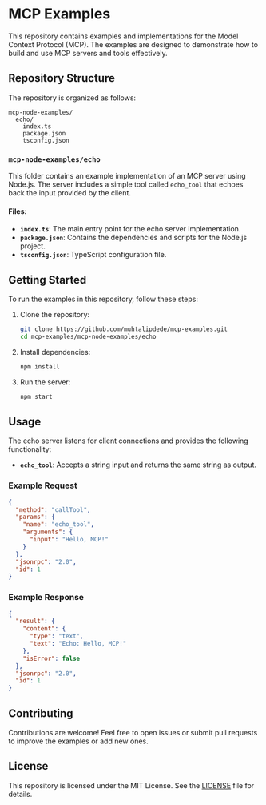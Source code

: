 # MCP Examples

This repository contains examples and implementations for the Model Context Protocol (MCP). The examples are designed to demonstrate how to build and use MCP servers and tools effectively.

## Repository Structure

The repository is organized as follows:

```
mcp-node-examples/
  echo/
    index.ts
    package.json
    tsconfig.json
```

### `mcp-node-examples/echo`

This folder contains an example implementation of an MCP server using Node.js. The server includes a simple tool called `echo_tool` that echoes back the input provided by the client.

#### Files:
- **`index.ts`**: The main entry point for the echo server implementation.
- **`package.json`**: Contains the dependencies and scripts for the Node.js project.
- **`tsconfig.json`**: TypeScript configuration file.

## Getting Started

To run the examples in this repository, follow these steps:

1. Clone the repository:
   ```bash
   git clone https://github.com/muhtalipdede/mcp-examples.git
   cd mcp-examples/mcp-node-examples/echo
   ```

2. Install dependencies:
   ```bash
   npm install
   ```

3. Run the server:
   ```bash
   npm start
   ```

## Usage

The echo server listens for client connections and provides the following functionality:

- **`echo_tool`**: Accepts a string input and returns the same string as output.

### Example Request

```json
{
  "method": "callTool",
  "params": {
    "name": "echo_tool",
    "arguments": {
      "input": "Hello, MCP!"
    }
  },
  "jsonrpc": "2.0",
  "id": 1
}
```

### Example Response

```json
{
  "result": {
    "content": {
      "type": "text",
      "text": "Echo: Hello, MCP!"
    },
    "isError": false
  },
  "jsonrpc": "2.0",
  "id": 1
}
```

## Contributing

Contributions are welcome! Feel free to open issues or submit pull requests to improve the examples or add new ones.

## License

This repository is licensed under the MIT License. See the [LICENSE](LICENSE) file for details.